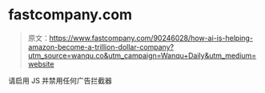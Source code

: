 # fastcompany.com

> 原文：<https://www.fastcompany.com/90246028/how-ai-is-helping-amazon-become-a-trillion-dollar-company?utm_source=wanqu.co&utm_campaign=Wanqu+Daily&utm_medium=website>

请启用 JS 并禁用任何广告拦截器